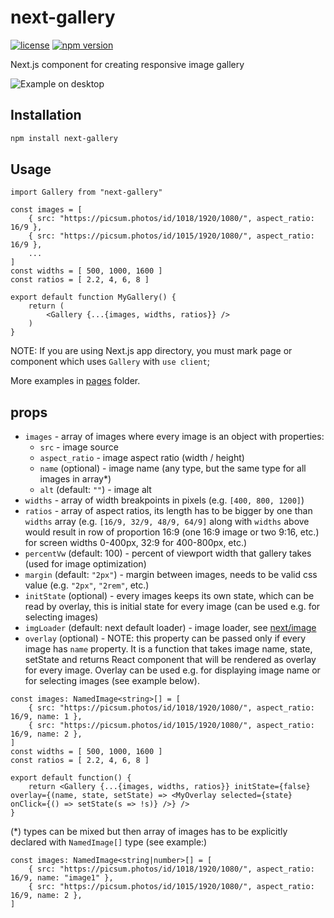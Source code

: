 # next-gallery

[![license](https://img.shields.io/badge/license-MIT-blue.svg)]()
[![npm version](https://img.shields.io/badge/npm-v1.1.1-brightgreen)](https://www.npmjs.com/package/next-gallery)

Next.js component for creating responsive image gallery


![Example on desktop](assets/example_3.png?raw=true)

## Installation

```bash
npm install next-gallery
```

## Usage

```tsx
import Gallery from "next-gallery"

const images = [
    { src: "https://picsum.photos/id/1018/1920/1080/", aspect_ratio: 16/9 },
    { src: "https://picsum.photos/id/1015/1920/1080/", aspect_ratio: 16/9 },
    ...
]
const widths = [ 500, 1000, 1600 ]
const ratios = [ 2.2, 4, 6, 8 ]

export default function MyGallery() {
    return (
        <Gallery {...{images, widths, ratios}} />
    )
}
```

NOTE: If you are using Next.js app directory, you must mark page or component which uses `Gallery` with `use client`;

More examples in [pages](pages) folder.

## props

- `images` - array of images where every image is an object with properties:
    - `src` - image source
    - `aspect_ratio` - image aspect ratio (width / height)
    - `name` (optional) - image name (any type, but the same type for all images in array*)
    - `alt` (default: `""`) - image alt
- `widths` - array of width breakpoints in pixels (e.g. `[400, 800, 1200]`)
- `ratios` - array of aspect ratios, its length has to be bigger by one than `widths` array (e.g. `[16/9, 32/9, 48/9, 64/9]` along with `widths` above would result in row of proportion 16:9 (one 16:9 image or two 9:16, etc.) for screen widths 0-400px, 32:9 for 400-800px, etc.)
- `percentVw` (default: 100) - percent of viewport width that gallery takes (used for image optimization)
- `margin` (default: `"2px"`) - margin between images, needs to be valid css value (e.g. `"2px"`, `"2rem"`, etc.)
- `initState` (optional) - every images keeps its own state, which can be read by overlay, this is initial state for every image (can be used e.g. for selecting images)
- `imgLoader` (default: next default loader) - image loader, see [next/image](https://nextjs.org/docs/api-reference/next/image#loader)
- `overlay` (optional) - NOTE: this property can be passed only if every image has `name` property. It is a function that takes image name, state, setState and returns React component that will be rendered as overlay for every image. Overlay can be used e.g. for displaying image name or for selecting images (see example below).
```tsx
const images: NamedImage<string>[] = [
    { src: "https://picsum.photos/id/1018/1920/1080/", aspect_ratio: 16/9, name: 1 },
    { src: "https://picsum.photos/id/1015/1920/1080/", aspect_ratio: 16/9, name: 2 },
]
const widths = [ 500, 1000, 1600 ]
const ratios = [ 2.2, 4, 6, 8 ]

export default function() {
    return <Gallery {...{images, widths, ratios}} initState={false} overlay={(name, state, setState) => <MyOverlay selected={state} onClick={() => setState(s => !s)} />} />
}
```

(*) types can be mixed but then array of images has to be explicitly declared with `NamedImage[]` type (see example:)
```tsx
const images: NamedImage<string|number>[] = [
    { src: "https://picsum.photos/id/1018/1920/1080/", aspect_ratio: 16/9, name: "image1" },
    { src: "https://picsum.photos/id/1015/1920/1080/", aspect_ratio: 16/9, name: 2 },
]
```